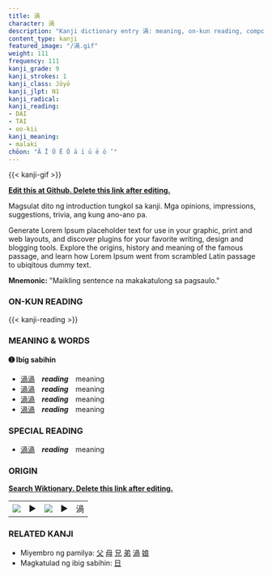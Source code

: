 ```yaml
---
title: 渦
character: 渦
description: "Kanji dictionary entry 渦: meaning, on-kun reading, compounds, origin, related kanji"
content_type: kanji
featured_image: "/渦.gif"
weight: 111
frequency: 111
kanji_grade: 9
kanji_strokes: 1
kanji_class: Jōyō
kanji_jlpt: N1
kanji_radical: 
kanji_reading: 
- DAI
- TAI
- oo-kii
kanji_meaning:
- malaki
chōon: "Ā Ī Ū Ē Ō ā ī ū ē ō ’"
---
```

[//]: # (Don't edit the line below. Kanji animated GIF code is automatically generated.)
{{< kanji-gif >}}

[//]: # (Edit below this line.)

**[Edit this at Github. Delete this link after editing.](https://github.com/tim0g/tim/tree/main/content/kanji/渦/index.md)**

Magsulat dito ng introduction tungkol sa kanji. Mga opinions, impressions, suggestions, trivia, ang kung ano-ano pa.

Generate Lorem Ipsum placeholder text for use in your graphic, print and web layouts, and discover plugins for your favorite writing, design and blogging tools. Explore the origins, history and meaning of the famous passage, and learn how Lorem Ipsum went from scrambled Latin passage to ubiqitous dummy text.
 
**Mnemonic:** "Maikling sentence na makakatulong sa pagsaulo."

### ON-KUN READING

[//]: # (Don't edit the line below. ON-KUN READING code is automatically generated.)
{{< kanji-reading >}}

### MEANING & WORDS

#### ➊ **Ibig sabihin**
  - [渦](../渦)[渦](../渦)　***reading***　meaning
  - [渦](../渦)[渦](../渦)　***reading***　meaning
  - [渦](../渦)[渦](../渦)　***reading***　meaning
  - [渦](../渦)[渦](../渦)　***reading***　meaning

### SPECIAL READING
  - [渦](../渦)[渦](../渦)　***reading***　meaning

### ORIGIN

**[Search Wiktionary. Delete this link after editing.](https://wiktionary.org/wiki/渦)**
<table class="kanji-table"><tr><td>
<img src="60px-渦-bronze.svg.png">
</td><td>▶</td><td>
<img src="60px-渦-oracle.svg.png">
</td><td>▶</td>
<td class="kanji-origin">渦</td>
</tr></table>

### RELATED KANJI
- Miyembro ng pamilya: [父](../父) [母](../母) [兄](../兄) [弟](../弟) [渦](../渦) [娘](../娘)
- Magkatulad ng ibig sabihin: [日](../日)
